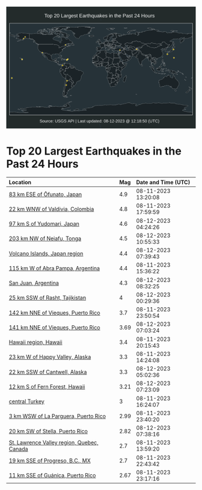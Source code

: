 ![Map](./map.png)

# Top 20 Largest Earthquakes in the Past 24 Hours

| Location | Mag | Date and Time (UTC) |
|:---|:---|:---|
| [83 km ESE of Ōfunato, Japan](https://earthquake.usgs.gov/earthquakes/eventpage/us6000kz8m) | 4.9 | 08-11-2023 13:20:08 |
| [22 km WNW of Valdivia, Colombia](https://earthquake.usgs.gov/earthquakes/eventpage/us6000kzf4) | 4.8 | 08-11-2023 17:59:59 |
| [97 km S of Yudomari, Japan](https://earthquake.usgs.gov/earthquakes/eventpage/us6000kzi6) | 4.6 | 08-12-2023 04:24:26 |
| [203 km NW of Neiafu, Tonga](https://earthquake.usgs.gov/earthquakes/eventpage/us6000kzji) | 4.5 | 08-12-2023 10:55:33 |
| [Volcano Islands, Japan region](https://earthquake.usgs.gov/earthquakes/eventpage/us6000kziz) | 4.4 | 08-12-2023 07:39:43 |
| [115 km W of Abra Pampa, Argentina](https://earthquake.usgs.gov/earthquakes/eventpage/us6000kz96) | 4.4 | 08-11-2023 15:36:22 |
| [San Juan, Argentina](https://earthquake.usgs.gov/earthquakes/eventpage/us6000kzj5) | 4.3 | 08-12-2023 08:32:25 |
| [25 km SSW of Rasht, Tajikistan](https://earthquake.usgs.gov/earthquakes/eventpage/us6000kzhe) | 4 | 08-12-2023 00:29:36 |
| [142 km NNE of Vieques, Puerto Rico](https://earthquake.usgs.gov/earthquakes/eventpage/pr2023223001) | 3.7 | 08-11-2023 23:50:54 |
| [141 km NNE of Vieques, Puerto Rico](https://earthquake.usgs.gov/earthquakes/eventpage/pr2023224000) | 3.69 | 08-12-2023 07:03:24 |
| [Hawaii region, Hawaii](https://earthquake.usgs.gov/earthquakes/eventpage/hv73520172) | 3.4 | 08-11-2023 20:15:43 |
| [23 km W of Happy Valley, Alaska](https://earthquake.usgs.gov/earthquakes/eventpage/ak023a91bmgs) | 3.3 | 08-11-2023 14:24:08 |
| [22 km SSW of Cantwell, Alaska](https://earthquake.usgs.gov/earthquakes/eventpage/ak023aajdevl) | 3.3 | 08-12-2023 05:02:36 |
| [12 km S of Fern Forest, Hawaii](https://earthquake.usgs.gov/earthquakes/eventpage/hv73520867) | 3.21 | 08-12-2023 07:23:09 |
| [central Turkey](https://earthquake.usgs.gov/earthquakes/eventpage/us6000kzia) | 3 | 08-11-2023 16:24:07 |
| [3 km WSW of La Parguera, Puerto Rico](https://earthquake.usgs.gov/earthquakes/eventpage/pr71421328) | 2.99 | 08-11-2023 23:40:20 |
| [20 km SW of Stella, Puerto Rico](https://earthquake.usgs.gov/earthquakes/eventpage/pr71421373) | 2.82 | 08-12-2023 07:38:16 |
| [St. Lawrence Valley region, Quebec, Canada](https://earthquake.usgs.gov/earthquakes/eventpage/us6000kz8v) | 2.7 | 08-11-2023 13:59:20 |
| [19 km SSE of Progreso, B.C., MX](https://earthquake.usgs.gov/earthquakes/eventpage/ci40534808) | 2.7 | 08-11-2023 22:43:42 |
| [11 km SSE of Guánica, Puerto Rico](https://earthquake.usgs.gov/earthquakes/eventpage/pr71421313) | 2.67 | 08-11-2023 23:17:16 |
